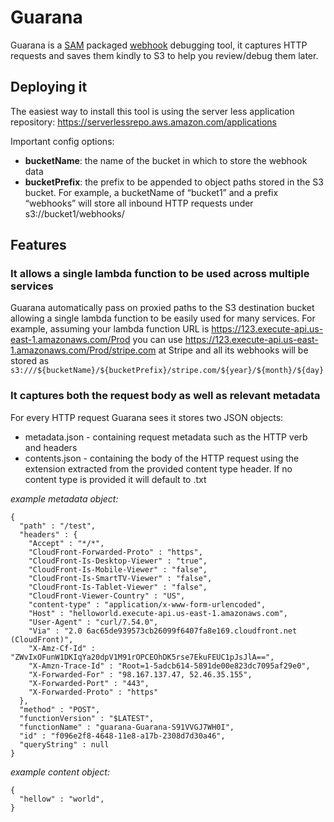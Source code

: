 # Guarana
Guarana is a [SAM](https://github.com/awslabs/serverless-application-model) packaged [webhook](https://en.wikipedia.org/wiki/Webhook) debugging tool, it captures HTTP requests and saves them kindly to S3 to help you review/debug them later.

## Deploying it 
The easiest way to install this tool is using the  server less application repository: https://serverlessrepo.aws.amazon.com/applications

Important config options:

* **bucketName**: the name of the bucket in which to store the webhook data
* **bucketPrefix**: the prefix to be appended to object paths stored in the S3 bucket. For example, a bucketName of “bucket1” and a prefix “webhooks” will store all inbound HTTP requests under s3://bucket1/webhooks/

## Features

### It allows a single lambda function to be used across multiple services
Guarana automatically pass on proxied paths to the S3 destination bucket allowing a single lambda function to be easily used for many services. For example, assuming your lambda function URL is https://123.execute-api.us-east-1.amazonaws.com/Prod you can use https://123.execute-api.us-east-1.amazonaws.com/Prod/stripe.com at Stripe and all its webhooks will be stored as `s3:///${bucketName}/${bucketPrefix}/stripe.com/${year}/${month}/${day}`

### It captures both the request body as well as relevant metadata
For every HTTP request Guarana sees it stores two JSON objects:
* metadata.json - containing request metadata such as the HTTP verb and headers
* contents.json - containing the body of the HTTP request using the extension extracted from the provided content type header. If no content type is provided it will default to .txt

_example metadata object:_
```
{
  "path" : "/test",
  "headers" : {
    "Accept" : "*/*",
    "CloudFront-Forwarded-Proto" : "https",
    "CloudFront-Is-Desktop-Viewer" : "true",
    "CloudFront-Is-Mobile-Viewer" : "false",
    "CloudFront-Is-SmartTV-Viewer" : "false",
    "CloudFront-Is-Tablet-Viewer" : "false",
    "CloudFront-Viewer-Country" : "US",
    "content-type" : "application/x-www-form-urlencoded",
    "Host" : "helloworld.execute-api.us-east-1.amazonaws.com",
    "User-Agent" : "curl/7.54.0",
    "Via" : "2.0 6ac65de939573cb26099f6407fa8e169.cloudfront.net (CloudFront)",
    "X-Amz-Cf-Id" : "ZWvIxOFunW1DKIqYa20dpV1M91rOPCEOhDK5rse7EkuFEUC1pJsJlA==",
    "X-Amzn-Trace-Id" : "Root=1-5adcb614-5891de00e823dc7095af29e0",
    "X-Forwarded-For" : "98.167.137.47, 52.46.35.155",
    "X-Forwarded-Port" : "443",
    "X-Forwarded-Proto" : "https"
  },
  "method" : "POST",
  "functionVersion" : "$LATEST",
  "functionName" : "guarana-Guarana-S91VVGJ7WH0I",
  "id" : "f096e2f8-4648-11e8-a17b-2308d7d30a46",
  "queryString" : null
}
```


_example content object:_
```
{
  "hellow" : "world",
}
```
